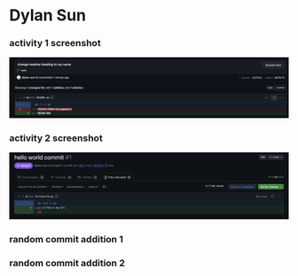 # Dylan Sun


### activity 1 screenshot
![Commit Screenshot](commitscreenshot.png)

### activity 2 screenshot 
![Merge from develop to main of hello world](mergescreenshot.png)

### random commit addition 1 

### random commit addition 2